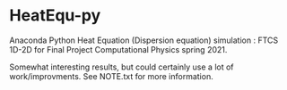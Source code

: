 # HeatEqu-py
Anaconda Python Heat Equation (Dispersion equation) simulation : FTCS 1D-2D for Final Project Computational Physics spring 2021.

Somewhat interesting results, but could certainly use a lot of work/improvments. See NOTE.txt for more information.
